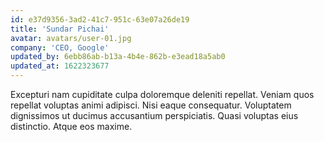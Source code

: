 ```yaml
---
id: e37d9356-3ad2-41c7-951c-63e07a26de19
title: 'Sundar Pichai'
avatar: avatars/user-01.jpg
company: 'CEO, Google'
updated_by: 6ebb86ab-b13a-4b4e-862b-e3ead18a5ab0
updated_at: 1622323677
---
```

Excepturi nam cupiditate culpa doloremque deleniti repellat. Veniam quos repellat voluptas animi adipisci. Nisi eaque consequatur. Voluptatem dignissimos ut ducimus accusantium perspiciatis. Quasi voluptas eius distinctio. Atque eos maxime.